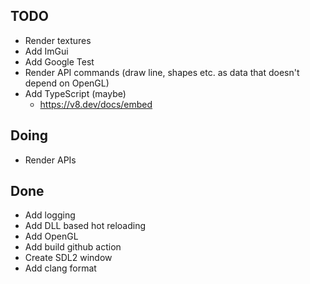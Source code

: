 ## TODO
- Render textures
- Add ImGui
- Add Google Test
- Render API commands (draw line, shapes etc. as data that doesn't depend on OpenGL)
- Add TypeScript (maybe)
  - https://v8.dev/docs/embed

## Doing
- Render APIs

## Done
- Add logging
- Add DLL based hot reloading
- Add OpenGL
- Add build github action
- Create SDL2 window
- Add clang format
